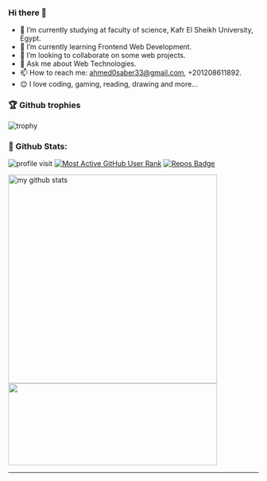 ### Hi there 👋

- 🔭 I’m currently studying at faculty of science, Kafr El Sheikh University, Egypt.
- 🌱 I’m currently learning Frontend Web Development.
- 👯 I’m looking to collaborate on some web projects.
- 💬 Ask me about Web Technologies.
- 📫 How to reach me: ahmed0saber33@gmail.com, +201208611892.
- 😌 I love coding, gaming, reading, drawing and more...


### 🏆 Github trophies

<p>
 
![trophy](https://github-profile-trophy.vercel.app/?username=fadyehabamer&margin-w=15theme=dark)
    
</p>


### 👦 Github Stats:

<div align="left">

![profile visit](https://komarev.com/ghpvc/?username=fadyehabamer) [![Most Active GitHub User Rank](https://endy419y2alipob.m.pipedream.net)](https://commits.top/egypt.html) [![Repos Badge](https://badges.pufler.dev/repos/fadyehabamer)](https://badges.pufler.dev)

<p align="left">
<img src="https://github-readme-stats.vercel.app/api?username=fadyehabamer&show_icons=true&theme=buefy&count_private=true" alt="my github stats" width="420"/>
   <img src="https://github-readme-streak-stats.herokuapp.com/?user=fadyehabamer" width="420" height="165">
</p>
   
<!-- <p>
   <img src="https://cr-ss-service.azurewebsites.net/api/ScreenShot?widget=summary&username=fadyehabamer&show-avatar=false&style=--header-bg-color:%23000;--border-radius:3px">
</p> -->

   
</div>

<!-- <p align="left">
<img src="https://github-readme-streak-stats.herokuapp.com/?user=fadyehabamer" width="420" height="165">

<!-- <img src ="https://activity-graph.herokuapp.com/graph?username=fadyehabamer&bg_color=ffffff&color=0400ff&line=0400ff&point=03d3d&area=true&hide_border=true" width="420" height="165" > --> 
    
</p>
<hr>

